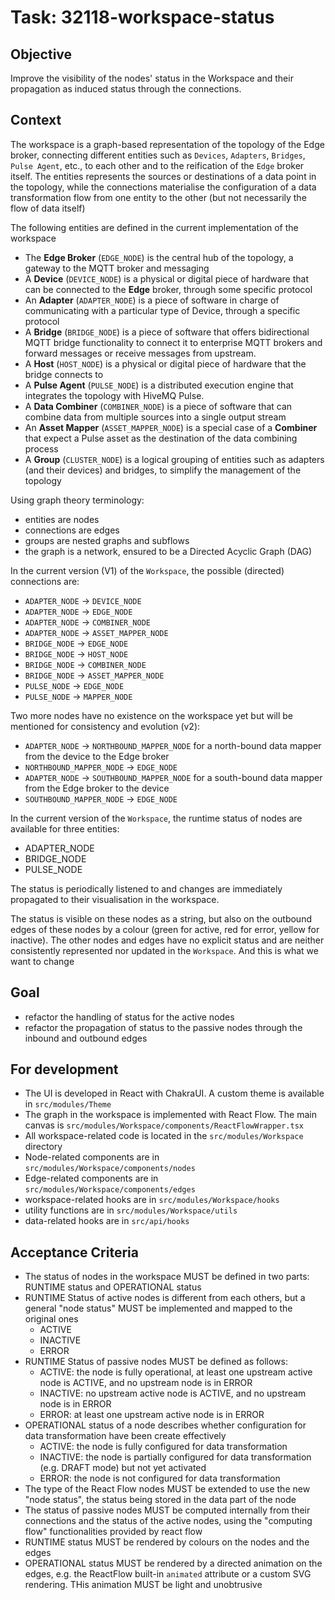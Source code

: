 # Task: 32118-workspace-status

## Objective

Improve the visibility of the nodes' status in the Workspace and their propagation as induced status through the connections.

## Context

The workspace is a graph-based representation of the topology of the Edge broker, connecting different entities
such as `Devices`, `Adapters`, `Bridges`, `Pulse Agent`, etc., to each other and to the reification of the `Edge`
broker itself. The entities represents the sources or destinations of a data point in the topology, while the
connections materialise the configuration of a data transformation flow from one entity to the other (but not
necessarily the flow of data itself)

The following entities are defined in the current implementation of the workspace

- The **Edge Broker** (`EDGE_NODE`) is the central hub of the topology, a gateway to the MQTT broker and messaging
- A **Device** (`DEVICE_NODE`) is a physical or digital piece of hardware that can be connected to the **Edge** broker,
  through some specific protocol
- An **Adapter** (`ADAPTER_NODE`) is a piece of software in charge of communicating with a particular type of Device, through
  a specific protocol
- A **Bridge** (`BRIDGE_NODE`) is a piece of software that offers bidirectional MQTT bridge functionality to connect it to enterprise MQTT brokers and forward messages or receive messages from upstream.
- A **Host** (`HOST_NODE`) is a physical or digital piece of hardware that the bridge connects to
- A **Pulse Agent** (`PULSE_NODE`) is a distributed execution engine that integrates the topology with HiveMQ Pulse.
- A **Data Combiner** (`COMBINER_NODE`) is a piece of software that can combine data from multiple sources into a single output stream
- An **Asset Mapper** (`ASSET_MAPPER_NODE`) is a special case of a **Combiner** that expect a Pulse asset as the destination of the data combining process
- A **Group** (`CLUSTER_NODE`) is a logical grouping of entities such as adapters (and their devices) and bridges, to simplify the management of the topology

Using graph theory terminology:

- entities are nodes
- connections are edges
- groups are nested graphs and subflows
- the graph is a network, ensured to be a Directed Acyclic Graph (DAG)

In the current version (V1) of the `Workspace`, the possible (directed) connections are:

- `ADAPTER_NODE` -> `DEVICE_NODE`
- `ADAPTER_NODE` -> `EDGE_NODE`
- `ADAPTER_NODE` -> `COMBINER_NODE`
- `ADAPTER_NODE` -> `ASSET_MAPPER_NODE`
- `BRIDGE_NODE` -> `EDGE_NODE`
- `BRIDGE_NODE` -> `HOST_NODE`
- `BRIDGE_NODE` -> `COMBINER_NODE`
- `BRIDGE_NODE` -> `ASSET_MAPPER_NODE`
- `PULSE_NODE` -> `EDGE_NODE`
- `PULSE_NODE` -> `MAPPER_NODE`

Two more nodes have no existence on the workspace yet but will be mentioned for consistency and evolution (v2):

- `ADAPTER_NODE` -> `NORTHBOUND_MAPPER_NODE` for a north-bound data mapper from the device to the Edge broker
- `NORTHBOUND_MAPPER_NODE` -> `EDGE_NODE`
- `ADAPTER_NODE` -> `SOUTHBOUND_MAPPER_NODE` for a south-bound data mapper from the Edge broker to the device
- `SOUTHBOUND_MAPPER_NODE` -> `EDGE_NODE`

In the current version of the `Workspace`, the runtime status of nodes are available for three entities:

- ADAPTER_NODE
- BRIDGE_NODE
- PULSE_NODE

The status is periodically listened to and changes are immediately propagated to their visualisation in the workspace.

The status is visible on these nodes as a string, but also on the outbound edges of these nodes by a colour (green for active, red for error, yellow for inactive).
The other nodes and edges have no explicit status and are neither consistently represented nor updated in the `Workspace`. And this is what we want to change

## Goal

- refactor the handling of status for the active nodes
- refactor the propagation of status to the passive nodes through the inbound and outbound edges

## For development

- The UI is developed in React with ChakraUI. A custom theme is available in `src/modules/Theme`
- The graph in the workspace is implemented with React Flow. The main canvas is `src/modules/Workspace/components/ReactFlowWrapper.tsx`
- All workspace-related code is located in the `src/modules/Workspace` directory
- Node-related components are in `src/modules/Workspace/components/nodes`
- Edge-related components are in `src/modules/Workspace/components/edges`
- workspace-related hooks are in `src/modules/Workspace/hooks`
- utility functions are in `src/modules/Workspace/utils`
- data-related hooks are in `src/api/hooks`

## Acceptance Criteria

- The status of nodes in the workspace MUST be defined in two parts: RUNTIME status and OPERATIONAL status
- RUNTIME Status of active nodes is different from each others, but a general "node status" MUST be implemented and mapped to the original ones
  - ACTIVE
  - INACTIVE
  - ERROR
- RUNTIME Status of passive nodes MUST be defined as follows:
  - ACTIVE: the node is fully operational, at least one upstream active node is ACTIVE, and no upstream node is in ERROR
  - INACTIVE: no upstream active node is ACTIVE, and no upstream node is in ERROR
  - ERROR: at least one upstream active node is in ERROR
- OPERATIONAL status of a node describes whether configuration for data transformation have been create effectively
  - ACTIVE: the node is fully configured for data transformation
  - INACTIVE: the node is partially configured for data transformation (e.g. DRAFT mode) but not yet activated
  - ERROR: the node is not configured for data transformation
- The type of the React Flow nodes MUST be extended to use the new "node status", the status being stored in the data part of the node
- The status of passive nodes MUST be computed internally from their connections and the status of the active nodes, using the "computing flow" functionalities provided by react flow
- RUNTIME status MUST be rendered by colours on the nodes and the edges
- OPERATIONAL status MUST be rendered by a directed animation on the edges, e.g. the ReactFlow built-in `animated` attribute or a custom SVG rendering. THis animation MUST be light and unobtrusive
